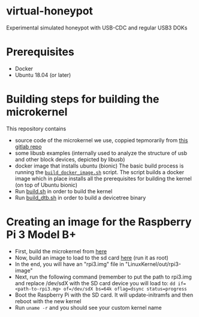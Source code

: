 # virtual-honeypot
Experimental simulated honeypot with USB-CDC and regular USB3 DOKs

# Prerequisites
- Docker
- Ubuntu 18.04 (or later)

# Building steps for building the microkernel
This repository contains
- source code of the microkernel we use, coppied tepmorarily from [this gitlab repo](https://git.scipio.org/raziebe/pi3-public)
- some libusb examples (internally used to analyze the structure of usb and other block devices, depicted by libusb)
- docker image that installs ubuntu (bionic)
The basic build process is running the [`build_docker_image.sh`](https://github.com/deankevorkian/virtual-honeypot/blob/master/build_scripts/LinuxKernelBuild/build_docker_image.sh) script. The script builds a docker image which in place installs all the prerequisites for building the kernel (on top of Ubuntu bionic)
- Run [build.sh](https://github.com/deankevorkian/virtual-honeypot/blob/master/build_scripts/LinuxKernelBuild/build.sh) in order to build the kernel
- Run [build_dtb.sh](https://github.com/deankevorkian/virtual-honeypot/blob/master/build_scripts/LinuxKernelBuild/build_dtb.sh) in order to build a devicetree binary

# Creating an image for the Raspberry Pi 3 Model B+
- First, build the microkernel from [here](#building-steps-for-building-the-microkernel)
- Now, build an image to load to the sd card [here](https://github.com/deankevorkian/virtual-honeypot/blob/master/build_scripts/Rpi3ImageBuild/build.sh) (run it as root)
- In the end, you will have an "rpi3.img" file in "LinuxKernel/out/rpi3-image"
- Next, run the following command (remember to put the path to rpi3.img and replace /dev/sdX with the SD card device you will load to:
`dd if=<path-to-rpi3.mg> of=/dev/sdX bs=64k oflag=dsync status=progress`
- Boot the Raspberry Pi with the SD card. It will update-initramfs and then reboot with the new kernel
- Run `uname -r` and you should see your custom kernel name
